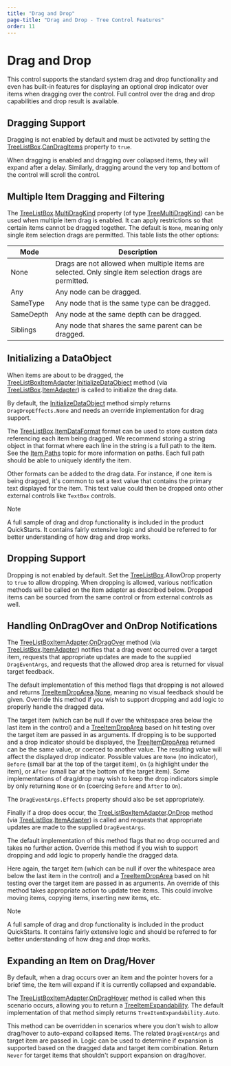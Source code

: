 ```yaml
---
title: "Drag and Drop"
page-title: "Drag and Drop - Tree Control Features"
order: 11
---
```

# Drag and Drop

This control supports the standard system drag and drop functionality and even has built-in features for displaying an optional drop indicator over items when dragging over the control.  Full control over the drag and drop capabilities and drop result is available.

## Dragging Support

Dragging is not enabled by default and must be activated by setting the [TreeListBox](xref:ActiproSoftware.Windows.Controls.Grids.TreeListBox).[CanDragItems](xref:ActiproSoftware.Windows.Controls.Grids.TreeListBox.CanDragItems) property to `true`.

When dragging is enabled and dragging over collapsed items, they will expand after a delay.  Similarly, dragging around the very top and bottom of the control will scroll the control.

## Multiple Item Dragging and Filtering

The [TreeListBox](xref:ActiproSoftware.Windows.Controls.Grids.TreeListBox).[MultiDragKind](xref:ActiproSoftware.Windows.Controls.Grids.TreeListBox.MultiDragKind) property (of type [TreeMultiDragKind](xref:ActiproSoftware.Windows.Controls.Grids.TreeMultiDragKind)) can be used when multiple item drag is enabled.  It can apply restrictions so that certain items cannot be dragged together.  The default is `None`, meaning only single item selection drags are permitted.  This table lists the other options:

| Mode | Description |
|-----|-----|
| None | Drags are not allowed when multiple items are selected.  Only single item selection drags are permitted. |
| Any | Any node can be dragged. |
| SameType | Any node that is the same type can be dragged. |
| SameDepth | Any node at the same depth can be dragged. |
| Siblings | Any node that shares the same parent can be dragged. |

## Initializing a DataObject

When items are about to be dragged, the [TreeListBoxItemAdapter](xref:ActiproSoftware.Windows.Controls.Grids.TreeListBoxItemAdapter).[InitializeDataObject](xref:ActiproSoftware.Windows.Controls.Grids.TreeListBoxItemAdapter.InitializeDataObject*) method (via [TreeListBox](xref:ActiproSoftware.Windows.Controls.Grids.TreeListBox).[ItemAdapter](xref:ActiproSoftware.Windows.Controls.Grids.TreeListBox.ItemAdapter)) is called to initialize the drag data.

By default, the [InitializeDataObject](xref:ActiproSoftware.Windows.Controls.Grids.TreeListBoxItemAdapter.InitializeDataObject*) method simply returns `DragDropEffects.None` and needs an override implementation for drag support.

The [TreeListBox](xref:ActiproSoftware.Windows.Controls.Grids.TreeListBox).[ItemDataFormat](xref:ActiproSoftware.Windows.Controls.Grids.TreeListBox.ItemDataFormat) format can be used to store custom data referencing each item being dragged.  We recommend storing a string object in that format where each line in the string is a full path to the item.  See the [Item Paths](item-paths.md) topic for more information on paths.  Each full path should be able to uniquely identify the item.

Other formats can be added to the drag data.  For instance, if one item is being dragged, it's common to set a text value that contains the primary text displayed for the item.  This text value could then be dropped onto other external controls like `TextBox` controls.

> [!NOTE]
> A full sample of drag and drop functionality is included in the product QuickStarts.  It contains fairly extensive logic and should be referred to for better understanding of how drag and drop works.

## Dropping Support

Dropping is not enabled by default.  Set the [TreeListBox](xref:ActiproSoftware.Windows.Controls.Grids.TreeListBox).AllowDrop property to `true` to allow dropping.  When dropping is allowed, various notification methods will be called on the item adapter as described below.  Dropped items can be sourced from the same control or from external controls as well.

## Handling OnDragOver and OnDrop Notifications

The [TreeListBoxItemAdapter](xref:ActiproSoftware.Windows.Controls.Grids.TreeListBoxItemAdapter).[OnDragOver](xref:ActiproSoftware.Windows.Controls.Grids.TreeListBoxItemAdapter.OnDragOver*) method (via [TreeListBox](xref:ActiproSoftware.Windows.Controls.Grids.TreeListBox).[ItemAdapter](xref:ActiproSoftware.Windows.Controls.Grids.TreeListBox.ItemAdapter)) notifies that a drag event occurred over a target item, requests that appropriate updates are made to the supplied `DragEventArgs`, and requests that the allowed drop area is returned for visual target feedback.

The default implementation of this method flags that dropping is not allowed and returns [TreeItemDropArea](xref:ActiproSoftware.Windows.Controls.Grids.TreeItemDropArea).[None](xref:ActiproSoftware.Windows.Controls.Grids.TreeItemDropArea.None), meaning no visual feedback should be given.  Override this method if you wish to support dropping and add logic to properly handle the dragged data.

The target item (which can be null if over the whitespace area below the last item in the control) and a [TreeItemDropArea](xref:ActiproSoftware.Windows.Controls.Grids.TreeItemDropArea) based on hit testing over the target item are passed in as arguments.  If dropping is to be supported and a drop indicator should be displayed, the [TreeItemDropArea](xref:ActiproSoftware.Windows.Controls.Grids.TreeItemDropArea) returned can be the same value, or coerced to another value.  The resulting value will affect the displayed drop indicator.  Possible values are `None` (no indicator), `Before` (small bar at the top of the target item), `On` (a highlight under the item), or `After` (small bar at the bottom of the target item).  Some implementations of drag/drop may wish to keep the drop indicators simple by only returning `None` or `On` (coercing `Before` and `After` to `On`).

The `DragEventArgs.Effects` property should also be set appropriately.

Finally if a drop does occur, the [TreeListBoxItemAdapter](xref:ActiproSoftware.Windows.Controls.Grids.TreeListBoxItemAdapter).[OnDrop](xref:ActiproSoftware.Windows.Controls.Grids.TreeListBoxItemAdapter.OnDrop*) method (via [TreeListBox](xref:ActiproSoftware.Windows.Controls.Grids.TreeListBox).[ItemAdapter](xref:ActiproSoftware.Windows.Controls.Grids.TreeListBox.ItemAdapter)) is called and requests that appropriate updates are made to the supplied `DragEventArgs`.

The default implementation of this method flags that no drop occurred and takes no further action.  Override this method if you wish to support dropping and add logic to properly handle the dragged data.

Here again, the target item (which can be null if over the whitespace area below the last item in the control) and a [TreeItemDropArea](xref:ActiproSoftware.Windows.Controls.Grids.TreeItemDropArea) based on hit testing over the target item are passed in as arguments.  An override of this method takes appropriate action to update tree items.  This could involve moving items, copying items, inserting new items, etc.

> [!NOTE]
> A full sample of drag and drop functionality is included in the product QuickStarts.  It contains fairly extensive logic and should be referred to for better understanding of how drag and drop works.

## Expanding an Item on Drag/Hover

By default, when a drag occurs over an item and the pointer hovers for a brief time, the item will expand if it is currently collapsed and expandable.

The [TreeListBoxItemAdapter](xref:ActiproSoftware.Windows.Controls.Grids.TreeListBoxItemAdapter).[OnDragHover](xref:ActiproSoftware.Windows.Controls.Grids.TreeListBoxItemAdapter.OnDragHover*) method is called when this scenario occurs, allowing you to return a [TreeItemExpandability](xref:ActiproSoftware.Windows.Controls.Grids.TreeItemExpandability).  The default implementation of that method simply returns `TreeItemExpandability.Auto`.

This method can be overridden in scenarios where you don't wish to allow drag/hover to auto-expand collapsed items.  The related `DragEventArgs` and target item are passed in.  Logic can be used to determine if expansion is supported based on the dragged data and target item combination.  Return `Never` for target items that shouldn't support expansion on drag/hover.
